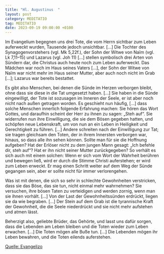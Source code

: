 ```yaml
---
title: "Hl. Augustinus  "
layout: post
category: MEDITATIO
tag: MEDITATIO
date: 2023-09-19 09:00:00 +0100
---
```

Im Evangelium begegnen uns drei Tote, die vom Herrn sichtbar zum Leben auferweckt wurden, Tausende jedoch unsichtbar. […] Die Tochter des Synagogenvorstehers (vgl. Mk 5,22f.), der Sohn der Witwe von Naïm (vgl. Lk 7,11–15) und Lazarus (vgl. Joh 11) […] stellen symbolisch drei Arten von Sündern dar, die Christus auch heute noch zum Leben auferweckt.<!--more--> Das Mädchen war noch im Haus seines Vaters […], der Sohn der Witwe von Naïm war nicht mehr im Haus seiner Mutter, aber auch noch nicht im Grab […]; Lazarus war bereits bestattet.

Es gibt also Menschen, bei denen die Sünde im Herzen verborgen bleibt, ohne dass sie diese in die Tat umgesetzt haben. […] Sie haben in die Sünde eingewilligt, der Tote ist sozusagen im Inneren der Seele, er ist aber noch nicht nach außen getragen worden. Es geschieht nun häufig, […] dass solche Menschen innerlich folgende Erfahrung machen: Sie hören das Wort Gottes, und daraufhin scheint der Herr zu ihnen zu sagen: „Steh auf“. Sie widerrufen nun ihre Einwilligung, die sie dem Bösen gegeben hatten, und schöpfen neue Lebenskraft, um von nun an ein Leben in Heiligkeit und Gerechtigkeit zu führen. […] Andere schreiten nach der Einwilligung zur Tat; sie tragen gleichsam den Toten, der in ihrem Innersten verborgen war, hinaus, so dass alle ihn sehen können. Sollte man für sie die Hoffnung aufgeben? Hat der Erlöser nicht zu dem jungen Mann gesagt: „Ich befehle dir, steh auf“? Hat er ihn nicht seiner Mutter zurückgegeben? So verhält es sich auch mit einem solchen: Wenn er sich vom Wort der Wahrheit berühren und bewegen ließ, wird er durch die Stimme Christi auferstehen; er wird zum Leben erweckt. Er mag einen Schritt weiter auf dem Weg der Sünde gegangen sein, aber er sollte nicht für immer verlorengehen.

Was ist mit denen, die sich so sehr in schlechte Gewohnheiten verstricken, dass sie das Böse, das sie tun, nicht einmal mehr wahrnehmen? Sie versuchen, ihre bösen Taten zu verteidigen und werden zornig, wenn man sie ihnen vorhält. […] Von der Last der Gewohnheitssünden erdrückt, liegen sie da wie begraben. […] Der Stein auf dem Grab ist die tyrannische Kraft der Gewohnheit, die die Seele niederdrückt und sie nicht mehr aufstehen und atmen lässt.

Beherzigt also, geliebte Brüder, das Gehörte, und lasst uns dafür sorgen, dass die Lebenden am Leben bleiben und die Toten wieder zum Leben erwachen. […] Die Toten mögen alle Buße tun. […] Die Lebenden mögen ihr Leben bewahren, und die Toten eilends auferstehen.



[Quelle: Evangelizo](https://evangeliumtagfuertag.org/DE/gospel)